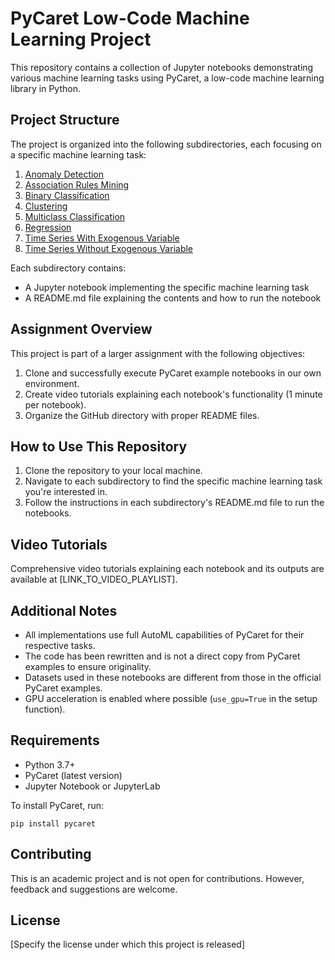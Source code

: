 # PyCaret Low-Code Machine Learning Project

This repository contains a collection of Jupyter notebooks demonstrating various machine learning tasks using PyCaret, a low-code machine learning library in Python.

## Project Structure

The project is organized into the following subdirectories, each focusing on a specific machine learning task:

1. [Anomaly Detection](./Anomaly%20Detection)
2. [Association Rules Mining](./Association%20Rules%20Mining)
3. [Binary Classification](./Binary%20Classification)
4. [Clustering](./Clustering)
5. [Multiclass Classification](./Multiclass%20Classification)
6. [Regression](./Regression)
7. [Time Series With Exogenous Variable](./Time%20Series%20With%20Exogenous%20Variable)
8. [Time Series Without Exogenous Variable](./Time%20Series%20Without%20Exogenous%20Variable)

Each subdirectory contains:
- A Jupyter notebook implementing the specific machine learning task
- A README.md file explaining the contents and how to run the notebook

## Assignment Overview

This project is part of a larger assignment with the following objectives:

1. Clone and successfully execute PyCaret example notebooks in our own environment.
2. Create video tutorials explaining each notebook's functionality (1 minute per notebook).
3. Organize the GitHub directory with proper README files.

## How to Use This Repository

1. Clone the repository to your local machine.
2. Navigate to each subdirectory to find the specific machine learning task you're interested in.
3. Follow the instructions in each subdirectory's README.md file to run the notebooks.

## Video Tutorials

Comprehensive video tutorials explaining each notebook and its outputs are available at [LINK_TO_VIDEO_PLAYLIST].

## Additional Notes

- All implementations use full AutoML capabilities of PyCaret for their respective tasks.
- The code has been rewritten and is not a direct copy from PyCaret examples to ensure originality.
- Datasets used in these notebooks are different from those in the official PyCaret examples.
- GPU acceleration is enabled where possible (`use_gpu=True` in the setup function).

## Requirements

- Python 3.7+
- PyCaret (latest version)
- Jupyter Notebook or JupyterLab

To install PyCaret, run:
```
pip install pycaret
```

## Contributing

This is an academic project and is not open for contributions. However, feedback and suggestions are welcome.

## License

[Specify the license under which this project is released]